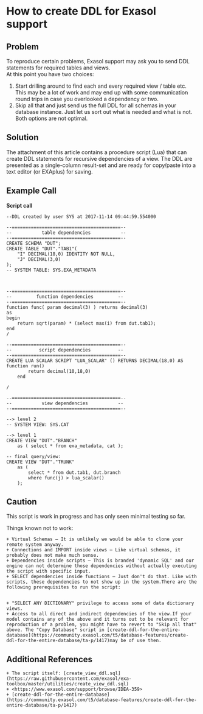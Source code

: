 # How to create DDL for Exasol support 
## Problem

 To reproduce certain problems, Exasol support may ask you to send DDL statements for required tables and views.  
At this point you have two choices:

1. Start drilling around to find each and every required view / table etc. This may be a lot of work and may end up with some communication round trips in case you overlooked a dependency or two.
2. Skip all that and just send us the full DDL for all schemas in your database instance. Just let us sort out what is needed and what is not.  
Both options are not optimal.

## Solution

The attachment of this article contains a procedure script (Lua) that can create DDL statements for recursive dependencies of a view. The DDL are presented as a single-column result-set and are ready for copy/paste into a text editor (or EXAplus) for saving.

 ## Example Call

  **Script call**  
```"code-sql"
--DDL created by user SYS at 2017-11-14 09:44:59.554000

--========================================--
--           table dependencies           --
--========================================--
CREATE SCHEMA "DUT";
CREATE TABLE "DUT"."TAB1"(
	"I" DECIMAL(18,0) IDENTITY NOT NULL,
	"J" DECIMAL(3,0)
);
-- SYSTEM TABLE: SYS.EXA_METADATA



--========================================--
--         function dependencies         --
--========================================--
function func( param decimal(3) ) returns decimal(3)
as
begin
	return sqrt(param) * (select max(i) from dut.tab1);
end
/

--========================================--
--          script dependencies          --
--========================================--
CREATE LUA SCALAR SCRIPT "LUA_SCALAR" () RETURNS DECIMAL(18,0) AS
function run()
		return decimal(10,18,0)
	end

/

--========================================--
--           view dependencies           --
--========================================--

--> level 2
-- SYSTEM VIEW: SYS.CAT

--> level 1
CREATE VIEW "DUT"."BRANCH"
	as ( select * from exa_metadata, cat );

-- final query/view:
CREATE VIEW "DUT"."TRUNK"
	as (
		select * from dut.tab1, dut.branch
		where func(j) > lua_scalar()
	);
```
   ## Caution

 This script is work in progress and has only seen minimal testing so far.

 Things known not to work:


	+ Virtual Schemas – It is unlikely we would be able to clone your remote system anyway.
	+ Connections and IMPORT inside views – Like virtual schemas, it probably does not make much sense.
	+ Dependencies inside scripts – This is branded 'dynamic SQL' and our engine can not determine those dependencies without actually executing the script with specific input.
	+ SELECT dependencies inside functions – Just don't do that. Like with scripts, these dependencies to not show up in the system.There are the following prerequisites to run the script:


	+ "SELECT ANY DICTIONARY" privilege to access some of data dictionary views.
	+ Access to all direct and indirect dependencies of the view.If your model contains any of the above and it turns out to be relevant for reproduction of a problem, you might have to revert to "Skip all that" above. The "Copy Database" script in [create-ddl-for-the-entire-database](https://community.exasol.com/t5/database-features/create-ddl-for-the-entire-database/ta-p/1417)may be of use then.

 ## Additional References


	+ The script itself: [create_view_ddl.sql](https://raw.githubusercontent.com/exasol/exa-toolbox/master/utilities/create_view_ddl.sql)
	+ <https://www.exasol.com/support/browse/IDEA-359>
	+ [create-ddl-for-the-entire-database](https://community.exasol.com/t5/database-features/create-ddl-for-the-entire-database/ta-p/1417)

